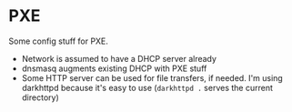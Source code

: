 # PXE
Some config stuff for PXE.
- Network is assumed to have a DHCP server already
- dnsmasq augments existing DHCP with PXE stuff
- Some HTTP server can be used for file transfers, if needed. I'm using darkhttpd because it's easy to use (`darkhttpd .` serves the current directory)

